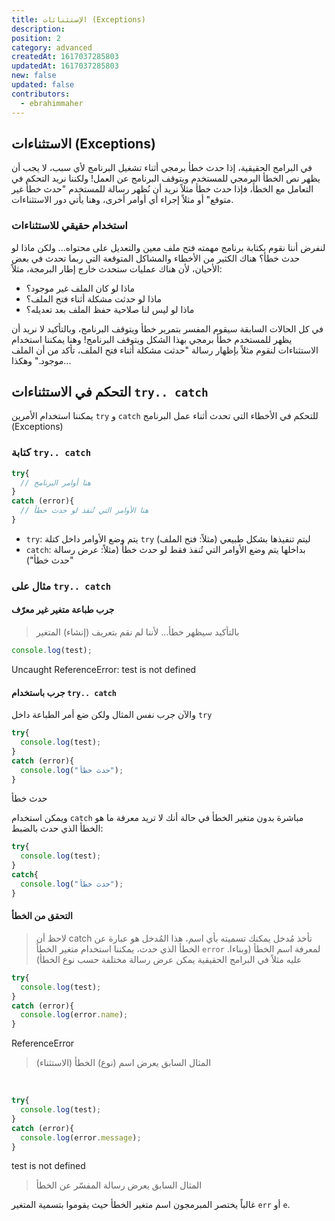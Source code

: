 ```yaml
---
title: اﻹستثنائات (Exceptions)
description: 
position: 2
category: advanced
createdAt: 1617037285803
updatedAt: 1617037285803
new: false
updated: false
contributors:
  - ebrahimmaher
---
```

## الاستثناءات (Exceptions)
في البرامج الحقيقية، إذا حدث خطأ برمجي أثناء تشغيل البرنامج ﻷي سبب، لا يجب أن يظهر نص الخطأ البرمجي للمستخدم ويتوقف البرنامج عن العمل! ولكننا نريد التحكم في التعامل مع الخطأ، فإذا حدث خطأ مثلاً نريد أن نُظهر رسالة للمستخدم "حدث خطأ غير متوقع" أو مثلاً إجراء أي أوامر أخرى، وهنا يأتي دور الاستثناءات.

### استخدام حقيقي للاستثناءات
لنفرض أننا نقوم بكتابة برنامج مهمته فتح ملف معين والتعديل على محتواه... ولكن ماذا لو حدث خطأ؟ هناك الكثير من اﻷخطاء والمشاكل المتوقعة التي ربما تحدث في بعض اﻷحيان، ﻷن هناك عمليات ستحدث خارج إطار البرمجة، مثلاً:

- ماذا لو كان الملف غير موجود؟
- ماذا لو حدثت مشكلة أثناء فتح الملف؟
- ماذا لو ليس لنا صلاحية حفظ الملف بعد تعديله؟

في كل الحالات السابقة سيقوم المفسر بتمرير خطأ ويتوقف البرنامج، وبالتأكيد لا نريد أن يظهر للمستخدم خطأ برمجي بهذا الشكل ويتوقف البرنامج! وهنا يمكننا استخدام الاستثناءات لنقوم مثلاً بإظهار رسالة "حدثت مشكلة أثناء فتح الملف، تأكد من أن الملف موجود." وهكذا...

## التحكم في الاستثناءات `try.. catch`
يمكننا استخدام اﻷمرين `try` و `catch` للتحكم في اﻷخطاء التي تحدث أثناء عمل البرنامج (Exceptions)

### كتابة `try.. catch`
```js
try{
  // هنا أوامر البرنامج
}
catch (error){
  // هنا اﻷوامر التي تُنفذ لو حدث خطأ
}
```

- `try`: يتم وضع اﻷوامر داخل كتلة `try` ليتم تنفيذها بشكل طبيعي (مثلاً: فتح الملف)
- `catch`: بداخلها يتم وضع اﻷوامر التي تُنفذ فقط لو حدث خطأ (مثلاً: عرض رسالة "حدث خطأ")

### مثال على `try.. catch`
#### جرب طباعة متغير غير معرّف
> بالتأكيد سيظهر خطأ... ﻷننا لم نقم بتعريف (إنشاء) المتغير
```js
console.log(test);
```
<code-result error>
Uncaught ReferenceError: test is not defined
</code-result>

#### جرب باستخدام `try.. catch`
واﻵن جرب نفس المثال ولكن ضع أمر الطباعة داخل `try`
```js
try{
  console.log(test);
}
catch (error){
  console.log("حدث خطأ");
}
```
<code-result>
حدث خطأ
</code-result>

ويمكن استخدام `catch` مباشرة بدون متغير الخطأ في حالة أنك لا تريد معرفة ما هو الخطأ الذي حدث بالضبط:
```js
try{
  console.log(test);
}
catch{
  console.log("حدث خطأ");
}
```

#### التحقق من الخطأ

> لاحظ أن catch تأخذ مُدخل يمكنك تسميته بأي اسم، هذا المُدخل هو عبارة عن الخطأ الذي حدث، 
يمكننا استخدام متغير الخطأ `error` .لمعرفة اسم الخطأ (وبناءا عليه مثلاً في البرامج الحقيقية يمكن عرض رسالة مختلفة حسب نوع الخطأ)

```js
try{
  console.log(test);
}
catch (error){
  console.log(error.name);
}
```
<code-result>
ReferenceError
</code-result>

> المثال السابق يعرض اسم (نوع) الخطأ (الاستثناء)

<br>

```js
try{
  console.log(test);
}
catch (error){
  console.log(error.message);
}
```
<code-result>
test is not defined
</code-result>

> المثال السابق يعرض رسالة المفسّر عن الخطأ

<base-alert type="info">

غالباً يختصر المبرمجون اسم متغير الخطأ حيث يقوموا بتسمية المتغير `err` أو `e`.

</base-alert>

<!-- ## أنواع الأخطاء (Error types) -->

<!-- https://www.guru99.com/java-exception-handling.html -->
<!-- http://www.upv.es/~jgonsol/tutorial/java/exceptions/definition.html -->
<!-- https://en.wikipedia.org/wiki/Exception_handling -->
